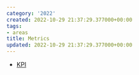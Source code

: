 ```yaml
---
category: '2022'
created: 2022-10-29 21:37:29.377000+00:00
tags:
- areas
title: Metrics
updated: 2022-10-29 21:37:29.377000+00:00
---
```

   
   
- [KPI](../archive/KPI.md)